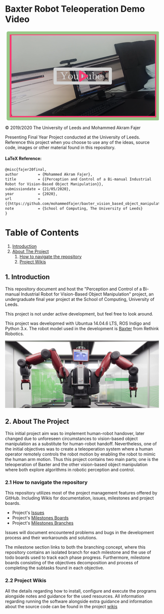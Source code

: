 


# Baxter Robot Teleoperation Demo Video
[<img src="https://github.com/mohammedfajer/baxter_vision_based_object_manipulation/blob/master/images/Screenshot%202020-05-22%20at%2015.10.33.png" width="600" align="center">](https://www.youtube.com/watch?v=M65fOXamHPY)


© 2019/2020 The University of Leeds and Mohammed Akram Fajer

Presenting Final Year Project conducted at the University of Leeds. Reference this project when you choose to use any of the ideas, source code, images or other material found in this repository. 

#### LaTeX Reference:
```
@misc{fajer20final, 
author         = {Mohammed Akram Fajer},
title          = {{Perception and Control of a Bi-manual Industrial Robot for Vision-Based Object Manipulation}},
submissiondate = {21/05/2020},
year           = {2020},
url            = {{https://github.com/mohammedfajer/baxter_vision_based_object_manipulation}},
note           = {School of Computing, The University of Leeds}
}
```
Table of Contents
======

1. [Introduction](#introduction)
2. [About The Project](#paragraph1)
    1. [How to navigate the repository](#subparagraph1)
    2. [Project Wikis](#subparagraph2)

## 1. Introduction  <a name="introduction"></a>
This repository document and host the "Perception and Control of a Bi-manual Industrial Robot for Vision-Based Object Manipulation" project, an undergraduate final year project at the School of Computing, University of Leeds. 

This project is not under active development, but feel free to look around.

This project was developmed with Ubuntua 14.04.6 LTS, ROS Indigo and Python 3.x. The robot model used in the development is [Baxter](https://www.rethinkrobotics.com/) from Rethink Robotics.

<div style="text-align:center"><img src="https://github.com/mohammedfajer/baxter_vision_based_object_manipulation/blob/master/images/baxter_img.jpg" /></div>

## 2. About The Project <a name="paragraph1"></a>
This initial project aim was to implement human-robot handover, later changed due to unforeseen circumstances to vision-based object manipulation as a substitute for human-robot handoff. Nevertheless, one of the initial objectives was to create a teleoperation system where a human operator remotely controls the robot motion by enabling the robot to mimic the human arm motion. Thus this project contains two main parts; one is the teleoperation of Baxter and the other vision-based object manipulation where both explore algorithms in robotic perception and control.

### 2.1 How to navigate the repository <a name="subparagraph1"></a>
This repository utilizes most of the project management features offered by GitHub. Including Wikis for documentation, issues, milestones and project boards.

* Project's [Issues](https://github.com/mohammedfajer/baxter_vision_based_object_manipulation/issues)
* Project's [Milestones Boards](https://github.com/mohammedfajer/baxter_vision_based_object_manipulation/projects)
* Project's [Milestones Branches](https://github.com/mohammedfajer/baxter_vision_based_object_manipulation/branches)

Issues will document encountered problems and bugs in the development process and their workarounds and solutions.

The milestone section links to both the branching concept, where this repository contains an isolated branch for each milestone and the use of todo boards used to track each phase progress. Furthermore, milestone boards consisting of the objectives decomposition and process of completing the subtasks found in each objective.

### 2.2 Project Wikis <a name="subparagraph2"></a>
All the details regarding how to install, configure and execute the programs alongside notes and guidance for the used resources. All information regarding running the software alongside extra guidance and information about the source code can be found in the project [wikis](https://github.com/mohammedfajer/baxter_vision_based_object_manipulation/wiki)


